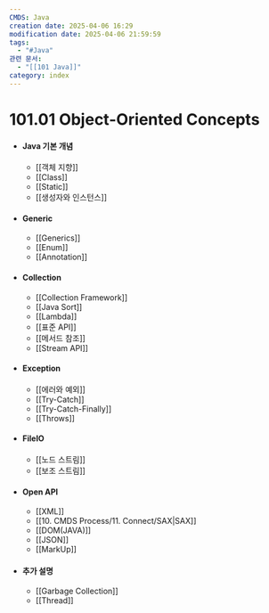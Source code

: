 ```yaml
---
CMDS: Java
creation date: 2025-04-06 16:29
modification date: 2025-04-06 21:59:59
tags:
  - "#Java"
관련 문서:
  - "[[101 Java]]"
category: index
---
```


# 101.01 Object-Oriented Concepts

- #### Java 기본 개념
	- [[객체 지향]]
	- [[Class]]
	- [[Static]]
	- [[생성자와 인스턴스]]
- #### Generic
	- [[Generics]]
	- [[Enum]]
	- [[Annotation]]
- #### Collection
	- [[Collection Framework]]
	- [[Java Sort]]
	- [[Lambda]]
	- [[표준 API]]
	- [[메서드 참조]]
	- [[Stream API]]
- #### Exception
	- [[에러와 예외]]
	- [[Try-Catch]]
	- [[Try-Catch-Finally]]
	- [[Throws]]
- #### FileIO
	- [[노드 스트림]]
	- [[보조 스트림]]
- #### Open API
	- [[XML]]
	- [[10. CMDS Process/11. Connect/SAX|SAX]]
	- [[DOM(JAVA)]]
	- [[JSON]]
	- [[MarkUp]]
- #### 추가 설명
	- [[Garbage Collection]]
	- [[Thread]]